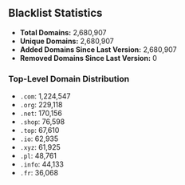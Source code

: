 ## Blacklist Statistics

- **Total Domains:** 2,680,907
- **Unique Domains:** 2,680,907
- **Added Domains Since Last Version:** 2,680,907
- **Removed Domains Since Last Version:** 0

### Top-Level Domain Distribution

-  `.com`: 1,224,547
-  `.org`: 229,118
-  `.net`: 170,156
-  `.shop`: 76,598
-  `.top`: 67,610
-  `.io`: 62,935
-  `.xyz`: 61,925
-  `.pl`: 48,761
-  `.info`: 44,133
-  `.fr`: 36,068
